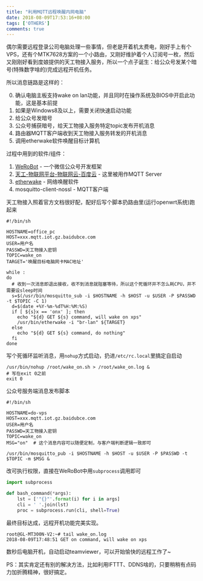```yaml
---
title: "利用MQTT远程唤醒内网电脑"
date: 2018-08-09T17:53:16+08:00
tags: ['OTHERS']
comments: true
---
```


偶尔需要远程登录公司电脑处理一些事情，但老是开着机太费电，刚好手上有个VPS，还有个MTK7628方案的一个小路由，又刚好维护着个人订阅号一枚，然后又刚刚好看到度娘提供的天工物接入服务，所以一个点子诞生：给公众号发某个暗号(特殊数字啥的)完成远程开机任务。

所以消息链路是这样的：

0. 确认电脑主板支持wake on lan功能，并且同时在操作系统及BIOS中开启此功能，这是基本前提
1. 如果是Windows8及以上，需要关闭快速启动功能
2. 给公众号发暗号
3. 公众号捕获暗号，给天工物接入服务特定topic发布开机消息
4. 路由器MQTT客户端收到天工物接入服务转发的开机消息
5. 调用etherwake软件唤醒目标计算机

过程中用到的软件/组件：

1. [WeRoBot](http://werobot.readthedocs.io/zh_CN/latest/) - 一个微信公众号开发框架
2. [天工-物联网平台-物联网云-百度云](https://iot.baidu.com) - 这里被用作MQTT Server
3. [etherwake](https://wiki.openwrt.org/doc/uci/etherwake) - 网络唤醒软件
4. mosquitto-client-nossl - MQTT客户端

天工物接入照着官方文档很好配，配好后写个脚本扔路由里(运行openwrt系统)跑起来

```shell
#!/bin/sh

HOSTNAME=office_pc
HOST=xxx.mqtt.iot.gz.baidubce.com
USER=用户名
PASSWD=天工物接入密钥
TOPIC=wake_on
TARGET='唤醒目标电脑网卡MAC地址'

while :
do
  # 收到一次消息即退出接收，收不到消息就阻塞等待，所以这个死循环并不怎么耗CPU，并不需要设sleep时间
  s=$(/usr/bin/mosquitto_sub -i $HOSTNAME -h $HOST -u $USER -P $PASSWD -t $TOPIC -C 1)
  d=$(date +%Y-%m-%dT%H:%M:%S)
  if [ ${s}x == 'onx' ]; then
    echo "${d} GET ${s} command, will wake on xps"
    /usr/bin/etherwake -i "br-lan" ${TARGET}
  else
    echo "${d} GET ${s} command, do nothing"
  fi
done
```

写个死循环监听消息，用`nohup`方式启动，扔进`/etc/rc.local`里搞定自启动

```shell
/usr/bin/nohup /root/wake_on.sh > /root/wake_on.log &
# 写在exit 0之前
exit 0
```

公众号服务端消息发布脚本

```shell
#!/bin/sh

HOSTNAME=do-vps
HOST=xxx.mqtt.iot.gz.baidubce.com
USER=用户名
PASSWD=天工物接入密钥
TOPIC=wake_on
MSG="on"  # 这个消息内容可以随便定制，与客户端判断逻辑一致即可

/usr/bin/mosquitto_pub -i $HOSTNAME -h $HOST -u $USER -P $PASSWD -t $TOPIC -m $MSG &
```

改可执行权限，直接在WeRoBot中用`subprocess`调用即可

```python
import subprocess

def bash_command(*args):
    lst = ['"{}"'.format(i) for i in args]
    cli = ' '.join(lst)
    proc = subprocess.run(cli, shell=True)
```

最终目标达成，远程开机功能完美实现。

```shell
root@GL-MT300N-V2:~# tail wake_on.log 
2018-08-09T17:48:51 GET on command, will wake on xps
```

数秒后电脑开机，自动启动teamviewer，可以开始愉快的远程工作了~

PS：其实肯定还有别的解决方法，比如利用IFTTT、DDNS啥的，只要稍稍有点码力加折腾精神，很好搞定。
